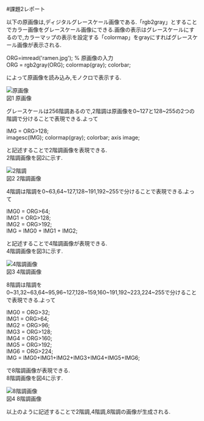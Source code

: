 #課題2レポート

以下の原画像は,ディジタルグレースケール画像である.「rgb2gray」とすることでカラー画像をグレースケール画像にできる.画像の表示はグレースケールにするので,カラーマップの表示を設定する「colormap」をgrayにすればグレースケール画像が表示される.

ORG=imread('ramen.jpg'); % 原画像の入力  
ORG = rgb2gray(ORG); colormap(gray); colorbar;

によって原画像を読み込み,モノクロで表示する.

![原画像](https://github.com/fujikawabata/MATLAB/blob/master/image/kadai2/ramen.jpg?raw=true)  
図1 原画像

グレースケールは256階調あるので,2階調は原画像を0~127と128~255の2つの階調で分けることで表現できる.よって

IMG = ORG>128;  
imagesc(IMG); colormap(gray); colorbar;  axis image;

と記述することで2階調画像を表現できる.  
2階調画像を図2に示す.

![2階調](https://github.com/fujikawabata/MATLAB/blob/master/image/kadai2/kadai2-1.jpg?raw=true)  
図2 2階調画像

4階調は階調を0~63,64~127,128~191,192~255で分けることで表現できる.よって

IMG0 = ORG>64;  
IMG1 = ORG>128;  
IMG2 = ORG>192;  
IMG = IMG0 + IMG1 + IMG2; 

と記述することで4階調画像が表現できる.  
4階調画像を図3に示す.

![4階調画像](https://github.com/fujikawabata/MATLAB/blob/master/image/kadai2/kadai2-2.jpg?raw=true)  
図3 4階調画像

8階調は階調を0~31,32~63,64~95,96~127,128~159,160~191,192~223,224~255で分けることで表現できる.よって

IMG0 = ORG>32;  
IMG1 = ORG>64;  
IMG2 = ORG>96;  
IMG3 = ORG>128;  
IMG4 = ORG>160;  
IMG5 = ORG>192;  
IMG6 = ORG>224;  
IMG = IMG0+IMG1+IMG2+IMG3+IMG4+IMG5+IMG6;

で8階調画像が表現できる.  
8階調画像を図4に示す.

![8階調画像](https://github.com/fujikawabata/MATLAB/blob/master/image/kadai2/kadai2-2.jpg?raw=true)  
図4 8階調画像

以上のように記述することで2階調,4階調,8階調の画像が生成される.
